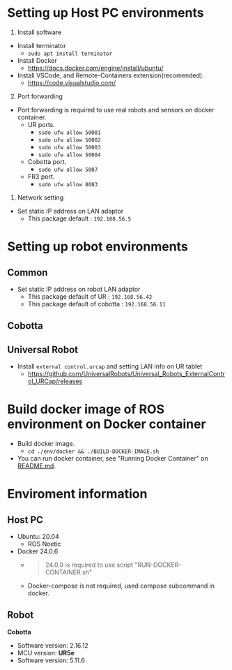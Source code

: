 
# Setting up Host PC environments

1. Install software
- Install terminator
  - ```sudo apt install terminator```
- Install Docker
  - https://docs.docker.com/engine/install/ubuntu/
- Install VSCode, and Remote-Containers extension(recomended).
  - https://code.visualstudio.com/

2. Port forwarding
- Port forwarding is required to use real robots and sensors on docker container.
  - UR ports.
    - ```sudo ufw allow 50001```
    - ```sudo ufw allow 50002```
    - ```sudo ufw allow 50003```
    - ```sudo ufw allow 50004```
  - Cobotta port.
    - ```sudo ufw allow 5007```
  - FR3 port.
    - ```sudo ufw allow 8083```

1. Network setting
- Set static IP address on LAN adaptor
  - This package default : ```192.168.56.5```

# Setting up robot environments
## Common
- Set static IP address on robot LAN adaptor
  - This package default of UR :  ```192.168.56.42```
  - This package default of cobotta : ```192.168.56.11```

## Cobotta

## Universal Robot
- Install ```external control.urcap``` and setting LAN info on UR tablet
  - https://github.com/UniversalRobots/Universal_Robots_ExternalControl_URCap/releases

# Build docker image of ROS environment on Docker container
- Build docker image.
  - ```cd ./env/docker && ./BUILD-DOCKER-IMAGE.sh```
- You can run docker container, see "Running Docker Container" on [README.md](../README.md).



# Enviroment information
## Host PC
- Ubuntu: 20.04
  - ROS Noetic
- Docker 24.0.6
  - > 24.0.0 is required to use script "RUN-DOCKER-CONTAINER.sh"
  - Docker-compose is not required, used compose subcommand in docker.

## Robot
**Cobotta**
  - Software version: 2.16.12
  - MCU version: 
**UR5e**
  - Software version: 5.11.6
